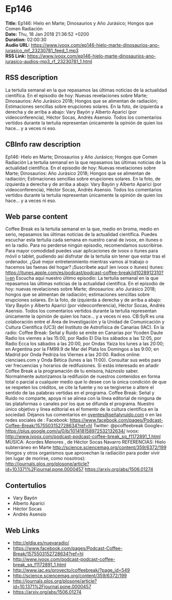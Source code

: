 # Ep146  
**Title:** Ep146: Hielo en Marte; Dinosaurios y Año Jurásico; Hongos que Comen Radiación  
**Date:** Thu, 18 Jan 2018 21:36:52 +0200  
**Duration:** 02:00:30  
**Audio URL:** https://www.ivoox.com/ep146-hielo-marte-dinosaurios-ano-jurasico_mf_23230781_feed_1.mp3  
**RSS Link:** https://www.ivoox.com/ep146-hielo-marte-dinosaurios-ano-jurasico-audios-mp3_rf_23230781_1.html  

## RSS description
La tertulia semanal en la que repasamos las últimas noticias de la actualidad científica. En el episodio de hoy: Nuevas revelaciones sobre Marte; Dinosaurios: Año Jurásico 2018; Hongos que se alimentan de radiación; Estimaciones sencillas sobre erupciones solares. En la foto, de izquierda a derecha y de arriba a abajo: Vary Bayón y Alberto Aparici (por videoconferencia), Héctor Socas, Andrés Asensio. Todos los comentarios vertidos durante la tertulia representan únicamente la opinión de quien los hace… y a veces ni eso.

## CBInfo raw description
Ep146: Hielo en Marte; Dinosaurios y Año Jurásico; Hongos que Comen Radiación
La tertulia semanal en la que repasamos las últimas noticias de la actualidad científica. En el episodio de hoy: Nuevas revelaciones sobre Marte; Dinosaurios: Año Jurásico 2018; Hongos que se alimentan de radiación; Estimaciones sencillas sobre erupciones solares. En la foto, de izquierda a derecha y de arriba a abajo: Vary Bayón y Alberto Aparici (por videoconferencia), Héctor Socas, Andrés Asensio. Todos los comentarios vertidos durante la tertulia representan únicamente la opinión de quien los hace… y a veces ni eso.


## Web parse content
Coffee Break es la tertulia semanal en la que, medio en broma, medio en serio, repasamos las últimas noticias de la actualidad científica. Puedes escuchar esta tertulia cada semana en nuestro canal de ivoox, en itunes o en la radio. Para no perderse ningún episodio, recomendamos suscribirse. Para mayor comodidad puedes usar aplicaciones de ivoox o itunes para móvil o tablet, pudiendo así disfrutar de la tertulia sin tener que estar tras el ordenador. ¿Qué mejor entretenimiento mientras vamos al trabajo o hacemos las faenas del hogar? ¡Suscríbete aquí! (en ivoox o itunes) itunes: https://itunes.apple.com/es/podcast/podcast-coffee-break/id1028912310?l=en Escucha aquí nuestro último episodio: La tertulia semanal en la que repasamos las últimas noticias de la actualidad científica. En el episodio de hoy: nuevas revelaciones sobre Marte; dinosaurios: año Jurásico 2018; hongos que se alimentan de radiación; estimaciones sencillas sobre erupciones solares. En la foto, de izquierda a derecha y de arriba a abajo: Vary Bayón y Alberto Aparici (por videoconferencia), Héctor Socas, Andrés Asensio. Todos los comentarios vertidos durante la tertulia representan únicamente la opinión de quien los hace… y a veces ni eso. CB:SyR es una colaboración entre el Área de Investigación y la Unidad de Comunicación y Cultura Científica (UC3) del Instituto de Astrofísica de Canarias (IAC). En la radio: Coffee Break: Señal y Ruido se emite en Canarias por Ycoden Daute Radio los viernes a las 15:00, por Radio El Día los sábados a las 12:05, por Radio Ecca los sábados a las 20:00, por Ondas Yaiza los lunes a las 20:00; en Argentina por la FM99.9 de Mar del Plata los Domingos a las 9:00; en Madrid por Onda Pedriza los Viernes a las 20:00. Radios online: cienciaes.com y Onda Bética (lunes a las 11:00). Consultar sus webs para ver frecuencias y horarios de redifusiones. Si estás interesado en añadir Coffee Break a la programación de tu emisora, háznoslo saber. Normalmente autorizamos la redifusión de nuestros contenidos en forma total o parcial a cualquier medio que lo desee con la única condición de que se respeten los créditos, se cite la fuente y no se tergiverse o altere el sentido de las palabras vertidas en el programa. Coffee Break: Señal y Ruido no comparte, apoya ni se alinea con la línea editorial de ninguna de las plataformas o canales por los que se difunda el programa. Nuestro único objetivo y línea editorial es el fomento de la cultura científica en la sociedad. Déjanos tus comentarios en oyentes@señalyruido.com o en las redes sociales de : Facebook: https://www.facebook.com/pages/Podcast-Coffee-Break/1575503152728634?ref=hl Twitter: @pcoffeebreak Google+: https://plus.google.com/u/0/b/101418158972532132634/ ivoox: http://www.ivoox.com/podcast-podcast-coffee-break_sq_f1172891_1.html MÚSICA: Acordes Menores , de Héctor Socas Navarro REFERENCIAS: Hielo subterráneo en Marte http://science.sciencemag.org/content/359/6372/199 Hongos y otros organismos que aprovechan la radiación para poder vivir (en lugar de morirse, como nosotros): http://journals.plos.org/plosone/article?id=10.1371%2Fjournal.pone.0000457 https://arxiv.org/abs/1506.01274

## Contertulios
- Vary Bayón
- Alberto Aparici
- Héctor Socas
- Andrés Asensio
## Web Links
- http://eldia.es/nuevaradio/
- https://www.facebook.com/pages/Podcast-Coffee-Break/1575503152728634?ref=hl
- http://www.ivoox.com/podcast-podcast-coffee-break_sq_f1172891_1.html
- http://www.iac.es/proyecto/coffeebreak/?page_id=549
- http://science.sciencemag.org/content/359/6372/199
- http://journals.plos.org/plosone/article?id=10.1371%2Fjournal.pone.0000457
- https://arxiv.org/abs/1506.01274